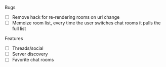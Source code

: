 Bugs

- [ ] Remove hack for re-rendering rooms on url change
- [ ] Memoize room list, every time the user switches chat rooms it pulls the full list

Features

- [ ] Threads/social
- [ ] Server discovery
- [ ] Favorite chat rooms
